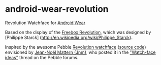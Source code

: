 android-wear-revolution
=======================

Revolution Watchface for [Android Wear](http://www.android.com/wear/)

Based on the display of the [Freebox Revolution](http://en.wikipedia.org/wiki/Freebox), which was designed by [Philippe Starck] (http://en.wikipedia.org/wiki/Philippe_Starck).

Inspired by the awesome Pebble [Revolution watchface](http://www.mypebblefaces.com/apps/448/455/) ([source code](https://github.com/DouweM/PebbleRevolution)) envisioned by [Jean-Noël Mattern (Jnm)](http://jnmattern.free.fr/PebbleRevolution/), who posted it in the ["Watch-face ideas"](http://forums.getpebble.com/discussion/comment/3538/#Comment_3538) thread on the Pebble forums.
